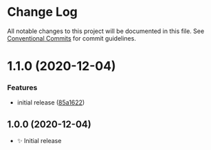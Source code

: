 # Change Log

All notable changes to this project will be documented in this file.
See [Conventional Commits](https://conventionalcommits.org) for commit guidelines.

# 1.1.0 (2020-12-04)


### Features

* initial release ([85a1622](https://git.sr.ht/~royston/codsen/commits/85a16228243471ab33f702ddd0a911d7bb37ca39))





## 1.0.0 (2020-12-04)

- ✨ Initial release
